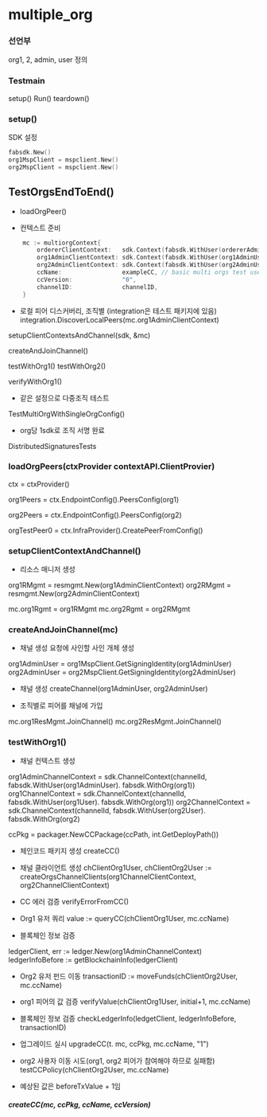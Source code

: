# multiple_org

[](https://github.com/hyperledger/fabric-sdk-go/blob/master/test/integration/e2e/orgs/multiple_orgs_test.go)

### 선언부

org1, 2, admin, user 정의

### Testmain

setup()
Run()
teardown()

### setup()

SDK 설정

```go
fabsdk.New()
org1MspClient = mspclient.New()
org2MspClient = mspclient.New()
```

## TestOrgsEndToEnd()

* loadOrgPeer()

* 컨텍스트 준비

```go
	mc := multiorgContext{
		ordererClientContext:   sdk.Context(fabsdk.WithUser(ordererAdminUser), fabsdk.WithOrg(ordererOrgName)),
		org1AdminClientContext: sdk.Context(fabsdk.WithUser(org1AdminUser), fabsdk.WithOrg(org1)),
		org2AdminClientContext: sdk.Context(fabsdk.WithUser(org2AdminUser), fabsdk.WithOrg(org2)),
		ccName:                 exampleCC, // basic multi orgs test uses exampleCC for testing
		ccVersion:              "0",
		channelID:              channelID,
	}
```

* 로컬 피어 디스커버리, 조직별
(integration은 테스트 패키지에 있음)
integration.DiscoverLocalPeers(mc.org1AdminClientContext)

setupClientContextsAndChannel(sdk, &mc)

createAndJoinChannel()

testWithOrg1()
testWithOrg2()

verifyWithOrg1()

* 같은 설정으로 다중조직 테스트

TestMultiOrgWithSingleOrgConfig()

* org당 1sdk로 조직 서명 완료

DistributedSignaturesTests

### loadOrgPeers(ctxProvider contextAPI.ClientProvier)

ctx = ctxProvider()

org1Peers = ctx.EndpointConfig().PeersConfig(org1)

org2Peers = ctx.EndpointConfig().PeersConfig(org2)

orgTestPeer0 = ctx.InfraProvider().CreatePeerFromConfig()

### setupClientContextAndChannel()

* 리소스 매니저 생성

org1RMgmt = resmgmt.New(org1AdminClientContext)
org2RMgmt = resmgmt.New(org2AdminClientContext)

mc.org1Rgmt = org1RMgmt
mc.org2Rgmt = org2RMgmt

### createAndJoinChannel(mc)

* 채널 생성 요청에 사인할 사인 개체 생성

org1AdminUser = org1MspClient.GetSigningIdentity(org1AdminUser)
org2AdminUser = org2MspClient.GetSigningIdentity(org2AdminUser)

* 채널 생성
createChannel(org1AdminUser, org2AdminUser)

* 조직별로 피어를 채널에 가입

mc.org1ResMgmt.JoinChannel()
mc.org2ResMgmt.JoinChannel()


### testWithOrg1()

* 채널 컨텍스트 생성

org1AdminChannelContext = sdk.ChannelContext(channelId, fabsdk.WithUser(org1AdminUser). fabsdk.WithOrg(org1))
org1ChannelContext = sdk.ChannelContext(channelId, fabsdk.WithUser(org1User). fabsdk.WithOrg(org1))
org2ChannelContext = sdk.ChannelContext(channelId, fabsdk.WithUser(org2User). fabsdk.WithOrg(org2)

ccPkg = packager.NewCCPackage(ccPath, int.GetDeployPath())

* 체인코드 패키지 생성
createCC()

* 채널 클라이언트 생성
chClientOrg1User, chClientOrg2User := createOrgsChannelClients(org1ChannelClientContext, org2ChannelClientContext)

* CC 에러 검증
verifyErrorFromCC()

* Org1 유저 쿼리
value := queryCC(chClientOrg1User, mc.ccName)

* 블록체인 정보 검증

ledgerClient, err := ledger.New(org1AdminChannelContext)
ledgerInfoBefore := getBlockchainInfo(ledgerClient)

* Org2 유저 펀드 이동
transactionID := moveFunds(chClientOrg2User, mc.ccName)

* org1 피어의 값 검증
verifyValue(chClientOrg1User, initial+1, mc.ccName)

* 블록체인 정보 검증
checkLedgerInfo(ledgetClient, ledgerInfoBefore, transactionID)

* 업그레이드 실시
upgradeCC(t. mc, ccPkg, mc.ccName, "1")

* org2 사용자 이동 시도(org1, org2 피어가 참여해야 하므로 실패함)
testCCPolicy(chClientOrg2User, mc.ccName)

* 예상된 값은 beforeTxValue + 1임

##### createCC(mc, ccPkg, ccName, ccVersion)



